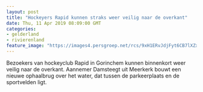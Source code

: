 ```yaml
---
layout: post
title: "Hockeyers Rapid kunnen straks weer veilig naar de overkant"
date: Thu, 11 Apr 2019 08:09:00 GMT
categories: 
- gelderland 
- rivierenland 
feature_image: "https://images4.persgroep.net/rcs/9xH1ERvJdjFyt6CB7lXZxP6xqsg/diocontent/145241844/_fitwidth/400/?appId=21791a8992982cd8da851550a453bd7f&quality=0.7"
---
```


Bezoekers van hockeyclub Rapid in Gorinchem kunnen binnenkort weer veilig naar de overkant. Aannemer Damsteegt uit Meerkerk bouwt een nieuwe ophaalbrug over het water, dat tussen de parkeerplaats en de sportvelden ligt.
